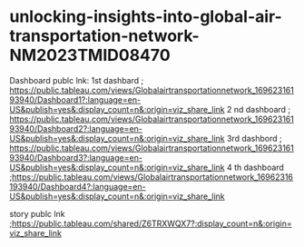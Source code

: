 # unlocking-insights-into-global-air-transportation-network-NM2023TMID08470


Dashboard publc lnk: 1st dashbard ; https://public.tableau.com/views/Globalairtransportationnetwork_16962316193940/Dashboard1?:language=en-US&publish=yes&:display_count=n&:origin=viz_share_link
 2 nd dashboard ;  https://public.tableau.com/views/Globalairtransportationnetwork_16962316193940/Dashboard2?:language=en-US&publish=yes&:display_count=n&:origin=viz_share_link
3rd dashbord ;  https://public.tableau.com/views/Globalairtransportationnetwork_16962316193940/Dashboard3?:language=en-US&publish=yes&:display_count=n&:origin=viz_share_link
4 th dashboard ;https://public.tableau.com/views/Globalairtransportationnetwork_16962316193940/Dashboard4?:language=en-US&publish=yes&:display_count=n&:origin=viz_share_link


story publc lnk ;https://public.tableau.com/shared/Z6TRXWQX7?:display_count=n&:origin=viz_share_link
